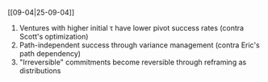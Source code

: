[[09-04|25-09-04]]

1. Ventures with higher initial τ have lower pivot success rates (contra Scott's optimization)
2. Path-independent success through variance management (contra Eric's path dependency)
3. "Irreversible" commitments become reversible through reframing as distributions